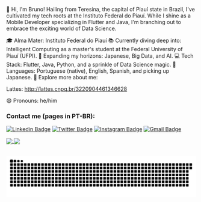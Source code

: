 👋 Hi, I'm Bruno! Hailing from Teresina, the capital of Piauí state in Brazil, I've cultivated my tech roots at the Instituto Federal do Piauí. While I shine as a Mobile Developer specializing in Flutter and Java, I'm branching out to embrace the exciting world of Data Science.

🎓 Alma Mater: Instituto Federal do Piauí
📚 Currently diving deep into: Intelligent Computing as a master's student at the Federal University of Piauí (UFPI).
🌱 Expanding my horizons: Japanese, Big Data, and AI.
💻 Tech Stack: Flutter, Java, Python, and a sprinkle of Data Science magic.
💬 Languages: Portuguese (native), English, Spanish, and picking up Japanese.
🔗 Explore more about me:

Lattes: http://lattes.cnpq.br/3220904461346628

😄 Pronouns: he/him


### Contact me (pages in PT-BR):

[![Linkedin Badge](https://img.shields.io/badge/-brunomendesccb-blue?style=flat&logo=Linkedin&logoColor=white&link=https://www.linkedin.com/in/brunomendesccb/)](https://www.linkedin.com/in/brunomendesccb/)
[![Twitter Badge](https://img.shields.io/badge/-@brunomendesccb-1ca0f1?style=flat&labelColor=1ca0f1&logo=twitter&logoColor=white&link=https://twitter.com/brunomendesccb)](https://twitter.com/brunomendesccb)
[![Instagram Badge](https://img.shields.io/badge/-@brunomendesccb-purple?style=flat&logo=instagram&logoColor=white&link=https://instagram.com/brunomendesccb?igshid=OGQ5ZDc2ODk2ZA==)](https://instagram.com/brunomendesccb?igshid=OGQ5ZDc2ODk2ZA==)
[![Gmail Badge](https://img.shields.io/badge/-brunomendesccb-c14438?style=flat&logo=Gmail&logoColor=white&link=mailto:brunomendesccb@gmail.com)](mailto:brunomendesccb@gmail.com)
  
 <div>
  <a href="https://github.com/brunomendesdecarvalho">
  <img height="180em"   align="center" src="https://github-readme-stats.vercel.app/api?username=brunomendesdecarvalho&show_icons=true&theme=jolly&include_all_commits=true&count_private=true"/>
  <img height="180em"  align="center" src="https://github-readme-stats.vercel.app/api/top-langs/?username=brunomendesdecarvalho&&layout=compact&hide=shell&theme=jolly"/>
</div>
 <br>
<div  align="center"> 
 
  ![Snake animation](https://github.com/brunomendesdecarvalho/brunomendesdecarvalho/blob/output/github-contribution-grid-snake.svg)
 
</div>
